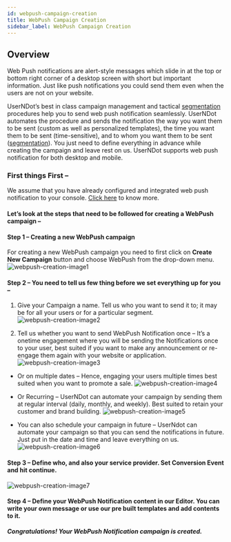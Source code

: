 ```yaml
---
id: webpush-campaign-creation
title: WebPush Campaign Creation
sidebar_label: WebPush Campaign Creation
---
```

## Overview

Web Push notifications are alert-style messages which slide in at the top or bottom right corner of a desktop screen with short but important information. Just like push notifications you could send them even when the users are not on your website.

UserNDot’s best in class campaign management and tactical [segmentation](/d/docs/fundamentals/segments) procedures help you to send web push notification seamlessly. UserNDot automates the procedure and sends the notification the way you want them to be sent (custom as well as personalized templates), the time you want them to be sent (time-sensitive), and to whom you want them to be sent ([segmentation](/d/docs/fundamentals/segments)). You just need to define everything in advance while creating the campaign and leave rest on us. UserNDot supports web push notification for both desktop and mobile.

### First things First –
We assume that you have already configured and integrated web push notification to your console. [Click here](/d/docs/integration/WebPush-Integration) to know more.

#### Let’s look at the steps that need to be followed for creating a WebPush campaign – 

#### Step 1 – Creating a new WebPush campaign
For creating a new WebPush campaign you need to first click on **Create New Campaign** button and choose WebPush from the drop-down menu.
![webpush-creation-image1](/d/img/WebPushCampaignCreation/WebPush-Campaign-Creation-1.png)

#### Step 2 – You need to tell us few thing before we set everything up for you –
    
1.   Give your Campaign a name. Tell us who you want to send it to; it may be for all your users or for a particular segment.
![webpush-creation-image2](/d/img/WebPushCampaignCreation/WebPush-Campaign-Creation-2.png)

2.  Tell us whether you want to send WebPush Notification once – It’s a onetime engagement where you will be sending the Notifications once to your user, best suited if you want to make any announcement or re-engage them again with your website or application.      
![webpush-creation-image3](/d/img/WebPushCampaignCreation/WebPush-Campaign-Creation-3.png)

* Or on multiple dates – Hence, engaging your users multiple times best suited when you want to promote a sale.
![webpush-creation-image4](/d/img/WebPushCampaignCreation/WebPush-Campaign-Creation-4.png)

* Or Recurring – UserNDot can automate your campaign by sending them at regular interval (daily, monthly, and weekly). Best suited to retain your customer and brand building.
![webpush-creation-image5](/d/img/WebPushCampaignCreation/WebPush-Campaign-Creation-5.png)

* You can also schedule your campaign in future – UserNdot can automate your campaign so that you can send the notifications in future. Just put in the date and time and leave everything on us.
![webpush-creation-image6](/d/img/WebPushCampaignCreation/WebPush-Campaign-Creation-6.png)

#### Step 3 – Define who, and also your service provider. Set Conversion Event and hit continue. 
![webpush-creation-image7](/d/img/WebPushCampaignCreation/WebPush-Campaign-Creation-7.png)

#### Step 4 – Define your WebPush Notification content in our Editor. You can write your own message or use our pre built templates and add contents to it.


***Congratulations! Your WebPush Notification campaign is created.***

